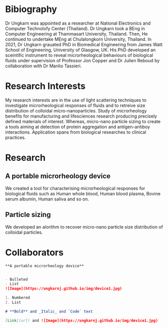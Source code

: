 # Bibiography

Dr Ungkarn was appointed as a researcher at National Electronics and Computer Technolofy Center (Thailand). Dr Ungkarn took a BEng in Computer Engineering at Thammasart University, Thailand. Then, He continued to undertake MEng at Chulalongkorn University, Thailand. In 2021, Dr Ungkarn grauated PhD in Biomedical Engineering from James Watt School of Engineering, University of Glasgow, UK. His PhD developed an sceintific instrument to reveal microrheological behaviours of biological fluids under supervision of Professor Jon Copper and Dr Julien Reboud by collaboration with Dr Manlio Tassieri.


# Research Interests
My research interests are in the use of light scattering techniques to investigate microrheological responses of fluids and to retreive size distribution of colloidal micro-nanoparticles. Study of microrheology benefits for manufacturing and lifesciences research producing precisely defined materials of interest. Whereas, micro-nano particle sizing to create a tools aiming at detection of protein aggregation and antigen-antiboy interactions. Application spans from biological researches to clinical practices.


# Research
## A portable microrheology device
We created a tool for characterising microrheological responses for biological fluids such as Human whole blood, Human blood plasma, Bovine serum albumin, Human saliva and so on.


## Particle sizing
We developed an alorithm to recover micro-nano particle size distribution of colloidal particles.



# Collaborators


```markdown
**A portable microrheology device**


- Bulleted
- List
![Image](https://ungkarnj.github.io/img/device1.jpg)

1. Numbered
2. List

# **Bold** and _Italic_ and `Code` text

[Link](url) and ![Image](https://ungkarnj.github.io/img/device1.jpg)
```




